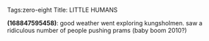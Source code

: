 Tags:zero-eight
Title: LITTLE HUMANS
  
**(168847595458)**: good weather went exploring kungsholmen. saw a ridiculous number of people pushing prams (baby boom 2010?)